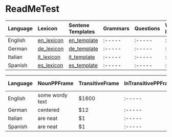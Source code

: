 # ReadMeTest
| Language      | Lexicon        | Sentene Templates | Grammars | Questions | Web Interfaec |
| :------------ |:---------------| :-----|:-----|:-----|:-----|
| English       |[en_lexicon](https://www.google.com)| [en_template](https://www.google.com)|:-----|:-----|:-----|
| German        |[de_lexicon](https://www.google.com)| [de_template](https://www.google.com) |:-----|:-----|:-----|
| Italian       |[it_lexicon](https://www.google.com)| [it_template](https://www.google.com) |:-----|:-----|:-----|
| Spanish       |[es_lexicon](https://www.google.com)| [es_template](https://www.google.com)|:-----|:-----|:-----|


| Language      | NounPPFrame    | TransitiveFrame | InTransitivePPFrame | Attributive Adjection | Gradable Adjection|
| :------------ |:---------------| :-----|:-----|:-----|:-----|
| English       | some wordy text| $1600 |:-----|:-----|:-----|
| German        | centered       |   $12 |:-----|:-----|:-----|
| Italian       | are neat       |    $1 |:-----|:-----|:-----|
| Spanish       | are neat       |    $1 |:-----|:-----|:-----|
